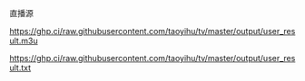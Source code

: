 直播源

https://ghp.ci/raw.githubusercontent.com/taoyihu/tv/master/output/user_result.m3u

https://ghp.ci/raw.githubusercontent.com/taoyihu/tv/master/output/user_result.txt